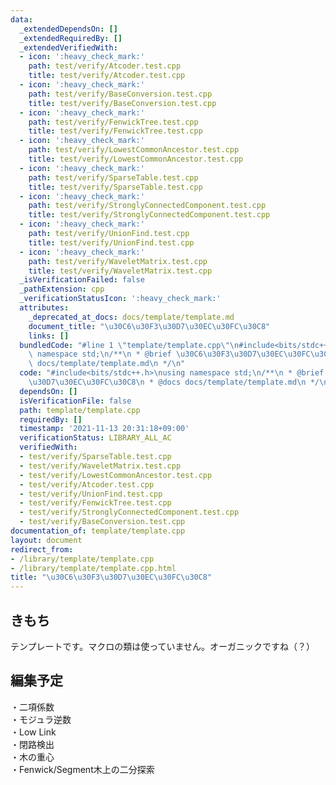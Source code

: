 ```yaml
---
data:
  _extendedDependsOn: []
  _extendedRequiredBy: []
  _extendedVerifiedWith:
  - icon: ':heavy_check_mark:'
    path: test/verify/Atcoder.test.cpp
    title: test/verify/Atcoder.test.cpp
  - icon: ':heavy_check_mark:'
    path: test/verify/BaseConversion.test.cpp
    title: test/verify/BaseConversion.test.cpp
  - icon: ':heavy_check_mark:'
    path: test/verify/FenwickTree.test.cpp
    title: test/verify/FenwickTree.test.cpp
  - icon: ':heavy_check_mark:'
    path: test/verify/LowestCommonAncestor.test.cpp
    title: test/verify/LowestCommonAncestor.test.cpp
  - icon: ':heavy_check_mark:'
    path: test/verify/SparseTable.test.cpp
    title: test/verify/SparseTable.test.cpp
  - icon: ':heavy_check_mark:'
    path: test/verify/StronglyConnectedComponent.test.cpp
    title: test/verify/StronglyConnectedComponent.test.cpp
  - icon: ':heavy_check_mark:'
    path: test/verify/UnionFind.test.cpp
    title: test/verify/UnionFind.test.cpp
  - icon: ':heavy_check_mark:'
    path: test/verify/WaveletMatrix.test.cpp
    title: test/verify/WaveletMatrix.test.cpp
  _isVerificationFailed: false
  _pathExtension: cpp
  _verificationStatusIcon: ':heavy_check_mark:'
  attributes:
    _deprecated_at_docs: docs/template/template.md
    document_title: "\u30C6\u30F3\u30D7\u30EC\u30FC\u30C8"
    links: []
  bundledCode: "#line 1 \"template/template.cpp\"\n#include<bits/stdc++.h>\nusing\
    \ namespace std;\n/**\n * @brief \u30C6\u30F3\u30D7\u30EC\u30FC\u30C8\n * @docs\
    \ docs/template/template.md\n */\n"
  code: "#include<bits/stdc++.h>\nusing namespace std;\n/**\n * @brief \u30C6\u30F3\
    \u30D7\u30EC\u30FC\u30C8\n * @docs docs/template/template.md\n */\n"
  dependsOn: []
  isVerificationFile: false
  path: template/template.cpp
  requiredBy: []
  timestamp: '2021-11-13 20:31:18+09:00'
  verificationStatus: LIBRARY_ALL_AC
  verifiedWith:
  - test/verify/SparseTable.test.cpp
  - test/verify/WaveletMatrix.test.cpp
  - test/verify/LowestCommonAncestor.test.cpp
  - test/verify/Atcoder.test.cpp
  - test/verify/UnionFind.test.cpp
  - test/verify/FenwickTree.test.cpp
  - test/verify/StronglyConnectedComponent.test.cpp
  - test/verify/BaseConversion.test.cpp
documentation_of: template/template.cpp
layout: document
redirect_from:
- /library/template/template.cpp
- /library/template/template.cpp.html
title: "\u30C6\u30F3\u30D7\u30EC\u30FC\u30C8"
---
```

## きもち

テンプレートです。マクロの類は使っていません。オーガニックですね（？）

## 編集予定
・二項係数  
・モジュラ逆数  
・Low Link  
・閉路検出  
・木の重心  
・Fenwick/Segment木上の二分探索

